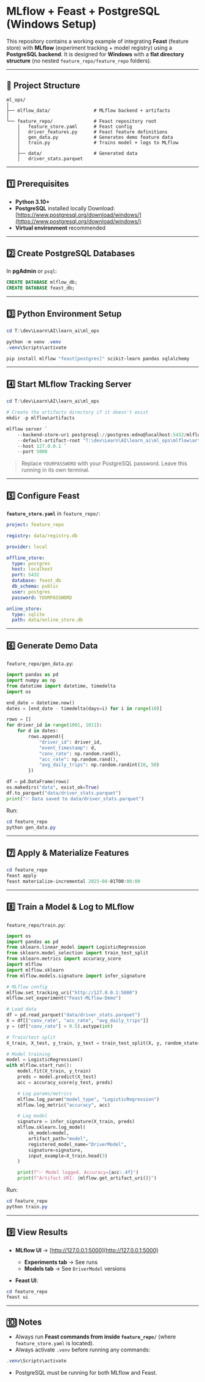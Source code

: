 # **MLflow + Feast + PostgreSQL (Windows Setup)**

This repository contains a working example of integrating **Feast** (feature store) with **MLflow** (experiment tracking + model registry) using a **PostgreSQL backend**.
It is designed for **Windows** with a **flat directory structure** (no nested `feature_repo/feature_repo` folders).

---

## **📂 Project Structure**

```
ml_ops/
│
├── mlflow_data/                # MLflow backend + artifacts
│
└── feature_repo/               # Feast repository root
    │   feature_store.yaml      # Feast config
    │   driver_features.py      # Feast feature definitions
    │   gen_data.py             # Generates demo feature data
    │   train.py                # Trains model + logs to MLflow
    │
    ├── data/                   # Generated data
    │   driver_stats.parquet
```

---

## **1️⃣ Prerequisites**

* **Python 3.10+**
* **PostgreSQL** installed locally
  Download: [https://www.postgresql.org/download/windows/](https://www.postgresql.org/download/windows/)
* **Virtual environment** recommended

---

## **2️⃣ Create PostgreSQL Databases**

In **pgAdmin** or `psql`:

```sql
CREATE DATABASE mlflow_db;
CREATE DATABASE feast_db;
```

---

## **3️⃣ Python Environment Setup**

```powershell
cd T:\dev\Learn\AI\learn_ai\ml_ops

python -m venv .venv
.venv\Scripts\activate

pip install mlflow "feast[postgres]" scikit-learn pandas sqlalchemy
```

---

## **4️⃣ Start MLflow Tracking Server**

```powershell
cd T:\dev\Learn\AI\learn_ai\ml_ops

# Create the artifacts directory if it doesn't exist
mkdir -p mlflow\artifacts

mlflow server `
    --backend-store-uri postgresql://postgres:edno@localhost:5432/mlflow_db `
    --default-artifact-root "T:\dev\Learn\AI\learn_ai\ml_ops\mlflow\artifacts" `
    --host 127.0.0.1 `
    --port 5000
```

> Replace `YOURPASSWORD` with your PostgreSQL password.
> Leave this running in its own terminal.

---

## **5️⃣ Configure Feast**

**`feature_store.yaml`** in `feature_repo/`:

```yaml
project: feature_repo

registry: data/registry.db

provider: local

offline_store:
  type: postgres
  host: localhost
  port: 5432
  database: feast_db
  db_schema: public
  user: postgres
  password: YOURPASSWORD

online_store:
  type: sqlite
  path: data/online_store.db
```

---

## **6️⃣ Generate Demo Data**

`feature_repo/gen_data.py`:

```python
import pandas as pd
import numpy as np
from datetime import datetime, timedelta
import os

end_date = datetime.now()
dates = [end_date - timedelta(days=i) for i in range(10)]

rows = []
for driver_id in range(1001, 1011):
    for d in dates:
        rows.append({
            "driver_id": driver_id,
            "event_timestamp": d,
            "conv_rate": np.random.rand(),
            "acc_rate": np.random.rand(),
            "avg_daily_trips": np.random.randint(10, 50)
        })

df = pd.DataFrame(rows)
os.makedirs("data", exist_ok=True)
df.to_parquet("data/driver_stats.parquet")
print("✅ Data saved to data/driver_stats.parquet")
```

Run:

```powershell
cd feature_repo
python gen_data.py
```

---

## **7️⃣ Apply & Materialize Features**

```powershell
cd feature_repo
feast apply
feast materialize-incremental 2025-08-01T00:00:00
```

---

## **8️⃣ Train a Model & Log to MLflow**

`feature_repo/train.py`:

```python
import os
import pandas as pd
from sklearn.linear_model import LogisticRegression
from sklearn.model_selection import train_test_split
from sklearn.metrics import accuracy_score
import mlflow
import mlflow.sklearn
from mlflow.models.signature import infer_signature

# MLflow config
mlflow.set_tracking_uri("http://127.0.0.1:5000")
mlflow.set_experiment("Feast-MLflow-Demo")

# Load data
df = pd.read_parquet("data/driver_stats.parquet")
X = df[["conv_rate", "acc_rate", "avg_daily_trips"]]
y = (df["conv_rate"] > 0.5).astype(int)

# Train/test split
X_train, X_test, y_train, y_test = train_test_split(X, y, random_state=42)

# Model training
model = LogisticRegression()
with mlflow.start_run():
    model.fit(X_train, y_train)
    preds = model.predict(X_test)
    acc = accuracy_score(y_test, preds)

    # Log params/metrics
    mlflow.log_param("model_type", "LogisticRegression")
    mlflow.log_metric("accuracy", acc)

    # Log model
    signature = infer_signature(X_train, preds)
    mlflow.sklearn.log_model(
        sk_model=model,
        artifact_path="model",
        registered_model_name="DriverModel",
        signature=signature,
        input_example=X_train.head(3)
    )

    print(f"✅ Model logged. Accuracy={acc:.4f}")
    print(f"Artifact URI: {mlflow.get_artifact_uri()}")
```

Run:

```powershell
cd feature_repo
python train.py
```

---

## **9️⃣ View Results**

* **MLflow UI** → [http://127.0.0.1:5000](http://127.0.0.1:5000)

  * **Experiments tab** → See runs
  * **Models tab** → See `DriverModel` versions
* **Feast UI**:

```powershell
cd feature_repo
feast ui
```

---

## **🔟 Notes**

* Always run **Feast commands from inside `feature_repo/`** (where `feature_store.yaml` is located).
* Always activate `.venv` before running any commands:

```powershell
.venv\Scripts\activate
```

* PostgreSQL must be running for both MLflow and Feast.

